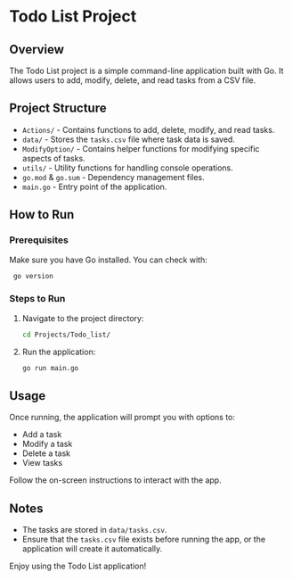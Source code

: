 # Todo List Project

## Overview
The Todo List project is a simple command-line application built with Go. It allows users to add, modify, delete, and read tasks from a CSV file.

## Project Structure

- `Actions/` - Contains functions to add, delete, modify, and read tasks.
- `data/` - Stores the `tasks.csv` file where task data is saved.
- `ModifyOption/` - Contains helper functions for modifying specific aspects of tasks.
- `utils/` - Utility functions for handling console operations.
- `go.mod` & `go.sum` - Dependency management files.
- `main.go` - Entry point of the application.

## How to Run

### Prerequisites
Make sure you have Go installed. You can check with:
```sh
 go version
```

### Steps to Run
1. Navigate to the project directory:
   ```sh
   cd Projects/Todo_list/
   ```
2. Run the application:
   ```sh
   go run main.go
   ```

## Usage
Once running, the application will prompt you with options to:
- Add a task
- Modify a task
- Delete a task
- View tasks

Follow the on-screen instructions to interact with the app.

## Notes
- The tasks are stored in `data/tasks.csv`.
- Ensure that the `tasks.csv` file exists before running the app, or the application will create it automatically.

Enjoy using the Todo List application!

